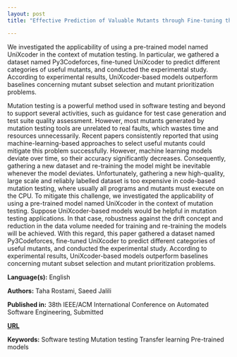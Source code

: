 ```yaml
---
layout: post
title: "Effective Prediction of Valuable Mutants through Fine-tuning the UniXcoder Pre-trained Model"

---
```


We investigated the applicability of using a pre-trained model named UniXcoder in the context of mutation testing. In particular, we gathered a dataset named Py3Codeforces, fine-tuned UniXcoder to predict different categories of useful mutants, and conducted the experimental study. According to experimental results, UniXcoder-based models outperform baselines concerning mutant subset selection and mutant prioritization problems.

Mutation testing is a powerful method used in software testing and beyond to support several activities,
such as guidance for test case generation and test suite quality assessment. However, most mutants
generated by mutation testing tools are unrelated to real faults, which wastes time and resources
unnecessarily. Recent papers consistently reported that using machine-learning-based approaches to select
useful mutants could mitigate this problem successfully. However, machine learning models deviate over
time, so their accuracy significantly decreases. Consequently, gathering a new dataset and re-training the
model might be inevitable whenever the model deviates. Unfortunately, gathering a new high-quality, large
scale and reliably labelled dataset is too expensive in code-based mutation testing, where usually all
programs and mutants must execute on the CPU. To mitigate this challenge, we investigated the
applicability of using a pre-trained model named UniXcoder in the context of mutation testing. Suppose
UniXcoder-based models would be helpful in mutation testing applications. In that case, robustness against
the drift concept and reduction in the data volume needed for training and re-training the models will be
achieved. With this regard, this paper gathered a dataset named Py3Codeforces, fine-tuned UniXcoder to
predict different categories of useful mutants, and conducted the experimental study. According to
experimental results, UniXcoder-based models outperform baselines concerning mutant subset selection
and mutant prioritization problems.

**Language(s):** English

**Authors:** Taha Rostami, Saeed Jalili

**Published in:** 38th IEEE/ACM International Conference on Automated Software Engineering, Submitted

[**URL**](https://github.com/TahaRostami/MuPy3Codeforces)

**Keywords:** <span class="w3-tag w3-round w3-center">Software testing</span> <span class="w3-tag w3-round w3-center">Mutation testing</span> <span class="w3-tag w3-round w3-center">Transfer learning</span> <span class="w3-tag w3-round w3-center">Pre-trained models</span>

